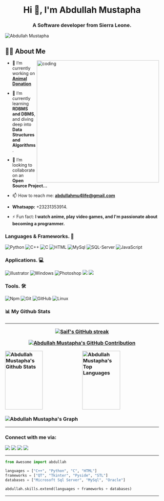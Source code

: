 <h1 align="center">Hi 👋, I'm Abdullah Mustapha</h1>
<h3 align="center">A Software developer from Sierra Leone.</h3>
<p align="left"> <img src="https://komarev.com/ghpvc/?username=abdullahCoder-Tech&label=Views&color=blue&style=plastic" alt="Abdullah Mustapha" /></p>

## 🙋‍♂️ About Me
<img align="right" alt="coding" width="400" src="https://camo.githubusercontent.com/cae12fddd9d6982901d82580bdf321d81fb299141098ca1c2d4891870827bf17/68747470733a2f2f6d69726f2e6d656469756d2e636f6d2f6d61782f313336302f302a37513379765349765f7430696f4a2d5a2e676966">

- 🔭 I’m currently working on **[Animal Donation](https://abdullahcoder-tech.free.nf/)**

- 🌱 I’m currently learning **RDBMS and DBMS**, and diving deep into **Data Structures and Algorithms**.

- 👯 I’m looking to collaborate on an **Open Source Project...**

- 📫 How to reach me: **abdullahmu4life@gmail.com**
 - **Whatsapp:** +23231353914.
- ⚡ Fun fact: **I watch anime, play video games, and I'm passionate about becoming a programmer.**

 
### Languages & Frameworks. 🚧 

![Python](https://icongr.am/devicon/python-original.svg?size=50&color=currentColor)
![C++](https://icongr.am/devicon/cplusplus-plain.svg?size=50&color=3c6ebe)
![C](https://icongr.am/devicon/c-original.svg?size=50&color=3c6ebe)
![HTML](https://icongr.am/devicon/html5-original.svg?size=50&color=currentColor)
![MySql](https://icongr.am/simple/mysql.svg?size=50&color=282367&colored=)
![SQL-Server](https://icongr.am/simple/microsoftsqlserver.svg?size=50&color=282367&colored=)
![JavaScript](https://icongr.am/simple/javascript.svg?size=50&color=282367&colored=)

### Applications. 💻
![illustrator](https://icongr.am/devicon/illustrator-plain.svg?size=50&color=824217)
![Windows](https://icongr.am/devicon/windows8-original.svg?size=50&color=824217)
![Photoshop](https://icongr.am/devicon/photoshop-line.svg?size=50&colored=)
![](https://icongr.am/simple/gitkraken.svg?size=50&color=282367&colored=)
![](https://icongr.am/simple/gnubash.svg?size=50&color=282367&colored=)

### Tools. 🛠 

![Npm](https://icongr.am/devicon/npm-original-wordmark.svg?size=50&color=currentColor)
![Git](https://icongr.am/devicon/git-original.svg?size=50&color=currentColor)
![GitHub](https://icongr.am/devicon/github-original.svg?size=50&color=currentColor)
![Linux](https://icongr.am/devicon/linux-original.svg?size=50&color=000000)


<h3>📊 My Github Stats<h3><hr>

<p align="center">
  <a href="https://github.com/abdullahCoder-Tech">
    <img src="https://github-readme-streak-stats.herokuapp.com/?user=abdullahCoder-Tech&theme=radical&border=7F3FBF&background=0D1117" alt="Saif's GitHub streak"/>
  </a>
</p>

<p align="center">
  <a href="https://github.com/abdullahCoder-Tech">
    <img src="https://github-profile-summary-cards.vercel.app/api/cards/profile-details?username=abdullahCoder-Tech&theme=radical" alt="Abdullah Mustapha's GitHub Contribution"/>
  </a>
</p>

<a> 
    <a href="https://github.com/abdullahCoder-Tech"><img alt="Abdullah Mustapha's Github Stats" src="https://denvercoder1-github-readme-stats.vercel.app/api?username=abdullahCoder-Tech&show_icons=true&count_private=true&theme=react&border_color=7F3FBF&bg_color=0D1117&title_color=F85D7F&icon_color=F8D866" height="192px" width="49.5%"/></a>
  <a href="https://github.com/abdullahCoder-Tech"><img alt="Abdullah Mustapha's Top Languages" src="https://denvercoder1-github-readme-stats.vercel.app/api/top-langs/?username=abdullahCoder-Tech&langs_count=8&layout=compact&theme=react&border_color=7F3FBF&bg_color=0D1117&title_color=F85D7F&icon_color=F8D866" height="192px" width="49.5%"/></a>
  <br/>
</a>


![Abdullah Mustapha's Graph](https://github-readme-activity-graph.vercel.app/graph?username=abdullahCoder-Tech&custom_title=Abdullah%20Mustapha's%20GitHub%20Activity%20Graph&bg_color=0D1117&color=7F3FBF&line=7F3FBF&point=7F3FBF&area_color=FFFFFF&title_color=FFFFFF&area=true)



<hr>


### Connect with me via:
<p align="left">

<a href = "https://www.linkedin.com/in/abdullah-mustapha-ab529229a/"><img src="https://img.icons8.com/fluent/48/000000/linkedin.png"/></a>
<a href = "https://twitter.com/CodeByAbdullah"><img src="https://img.icons8.com/fluent/48/000000/twitter.png"/></a>
<a href = "https://www.instagram.com/_am4tech/?hl=en"><img src="https://img.icons8.com/fluent/48/000000/instagram-new.png"/></a>
<a href = "https://wa.me/message/JU7M7LRRGDFGM1"><img src="https://img.icons8.com/fluent/48/000000/whatsapp.png"/></a>

</p>

<hr>


```python
from Awesome import abdullah

languages = ["C++", "Python", "C", "HTML"]
frameworks = ["QT", "Tkinter", "Pyside", "STL"]
databases = ["Microsoft Sql Server", "MySql", "Oracle"]

abdullah.skills.extend(languages + frameworks + databases)
```

<hr>
